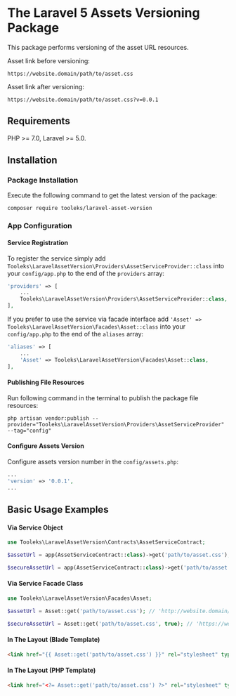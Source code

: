 # The Laravel 5 Assets Versioning Package

This package performs versioning of the asset URL resources.

Asset link before versioning:
```
https://website.domain/path/to/asset.css
```
Asset link after versioning:
```
https://website.domain/path/to/asset.css?v=0.0.1
```

## Requirements

PHP >= 7.0, Laravel >= 5.0.

## Installation

### Package Installation

Execute the following command to get the latest version of the package:

```shell
composer require tooleks/laravel-asset-version
```

### App Configuration

#### Service Registration

To register the service simply add `Tooleks\LaravelAssetVersion\Providers\AssetServiceProvider::class` into your `config/app.php` to the end of the `providers` array:

```php
'providers' => [
    ...
    Tooleks\LaravelAssetVersion\Providers\AssetServiceProvider::class,
],
```

If you prefer to use the service via facade interface add `'Asset' => Tooleks\LaravelAssetVersion\Facades\Asset::class` into your `config/app.php` to the end of the `aliases` array:
```php
'aliases' => [
    ...
    'Asset' => Tooleks\LaravelAssetVersion\Facades\Asset::class,
],
```

#### Publishing File Resources

Run following command in the terminal to publish the package file resources:

```shell
php artisan vendor:publish --provider="Tooleks\LaravelAssetVersion\Providers\AssetServiceProvider" --tag="config"
```

#### Configure Assets Version

Configure assets version number in the `config/assets.php`:

```php
...
'version' => '0.0.1',
...
```

## Basic Usage Examples

#### Via Service Object

```php
use Tooleks\LaravelAssetVersion\Contracts\AssetServiceContract;

$assetUrl = app(AssetServiceContract::class)->get('path/to/asset.css'); // 'http://website.domain/path/to/asset.css?v=0.0.1'

$secureAssetUrl = app(AssetServiceContract::class)->get('path/to/asset.css', true); // 'https://website.domain/path/to/asset.css?v=0.0.1'
```

#### Via Service Facade Class

```php
use Tooleks\LaravelAssetVersion\Facades\Asset;

$assetUrl = Asset::get('path/to/asset.css'); // 'http://website.domain/path/to/asset.css?v=0.0.1'

$secureAssetUrl = Asset::get('path/to/asset.css', true); // 'https://website.domain/path/to/asset.css?v=0.0.1'
```

#### In The Layout (Blade Template)
```html
<link href="{{ Asset::get('path/to/asset.css') }}" rel="stylesheet" type="text/css">
```

#### In The Layout (PHP Template)
```html
<link href="<?= Asset::get('path/to/asset.css') ?>" rel="stylesheet" type="text/css">
```
